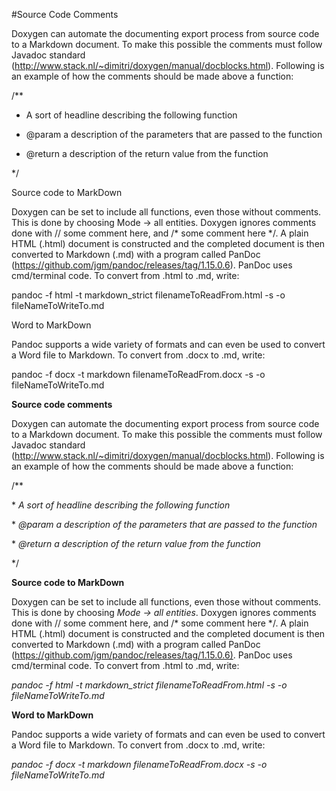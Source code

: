 #Source Code Comments

Doxygen can automate the documenting export process from source code to a Markdown document. To make this possible the comments must follow Javadoc standard (http://www.stack.nl/~dimitri/doxygen/manual/docblocks.html). Following is an example of how the comments should be made above a function:

/**

* A sort of headline describing the following function

* @param a description of the parameters that are passed to the function

* @return a description of the return value from the function

*/

Source code to MarkDown

Doxygen can be set to include all functions, even those without comments. This is done by choosing Mode -> all entities. Doxygen ignores comments done with // some comment here, and /* some comment here */. A plain HTML (.html) document is constructed and the completed document is then converted to Markdown (.md) with a program called PanDoc (https://github.com/jgm/pandoc/releases/tag/1.15.0.6). PanDoc uses cmd/terminal code. To convert from .html to .md, write:

pandoc -f html -t markdown_strict filenameToReadFrom.html -s -o fileNameToWriteTo.md

Word to MarkDown

Pandoc supports a wide variety of formats and can even be used to convert a Word file to Markdown. To convert from .docx to .md, write:

pandoc -f docx -t markdown filenameToReadFrom.docx -s -o fileNameToWriteTo.md

**Source code comments**

Doxygen can automate the documenting export process from source code to
a Markdown document. To make this possible the comments must follow
Javadoc standard
(<http://www.stack.nl/~dimitri/doxygen/manual/docblocks.html>).
Following is an example of how the comments should be made above a
function:

/\*\*

\* *A sort of headline describing the following function*

\* *@param a description of the parameters that are passed to the
function*

\* *@return a description of the return value from the function*

\*/

**Source code to MarkDown**

Doxygen can be set to include all functions, even those without
comments. This is done by choosing *Mode -&gt; all entities*. Doxygen
ignores comments done with // some comment here, and /\* some comment
here \*/. A plain HTML (.html) document is constructed and the completed
document is then converted to Markdown (.md) with a program called
PanDoc (<https://github.com/jgm/pandoc/releases/tag/1.15.0.6)>. PanDoc
uses cmd/terminal code. To convert from .html to .md, write:

*pandoc -f html -t markdown\_strict filenameToReadFrom.html -s -o
fileNameToWriteTo.md*

**Word to MarkDown**

Pandoc supports a wide variety of formats and can even be used to
convert a Word file to Markdown. To convert from .docx to .md, write:

*pandoc -f docx -t markdown filenameToReadFrom.docx -s -o
fileNameToWriteTo.md*
